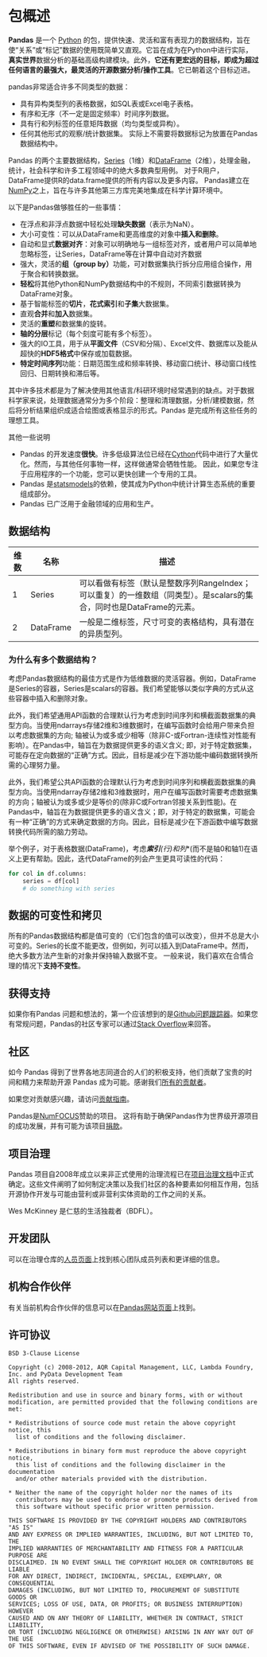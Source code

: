 # 包概述

**Pandas** 是一个 [Python](https://www.python.org/) 的包，提供快速、灵活和富有表现力的数据结构，旨在使“关系”或“标记”数据的使用既简单又直观。它旨在成为在Python中进行实际，**真实世界**数据分析的基础高级构建模块。此外，**它还有更宏远的目标，即成为超过任何语言的最强大，最灵活的开源数据分析/操作工具**。它已朝着这个目标迈进。

pandas非常适合许多不同类型的数据：

 - 具有异构类型列的表格数据，如SQL表或Excel电子表格。
 - 有序和无序（不一定是固定频率）时间序列数据。
 - 具有行和列标签的任意矩阵数据（均匀类型或异构）。
 - 任何其他形式的观察/统计数据集。 实际上不需要将数据标记为放置在Pandas数据结构中。

Pandas 的两个主要数据结构，[Series](https://pandas.pydata.org/pandas-docs/stable/reference/api/pandas.Series.html#pandas.Series)（1维）和[DataFrame](https://pandas.pydata.org/pandas-docs/stable/reference/api/pandas.DataFrame.html#pandas.DataFrame)（2维），处理金融，统计，社会科学和许多工程领域中的绝大多数典型用例。 对于R用户，DataFrame提供R的data.frame提供的所有内容以及更多内容。 Pandas建立在[NumPy](https://www.numpy.org/)之上，旨在与许多其他第三方库完美地集成在科学计算环境中。

以下是Pandas做够胜任的一些事情：

 - 在浮点和非浮点数据中轻松处理**缺失数据**（表示为NaN）。
 - 大小可变性：可以从DataFrame和更高维度的对象中**插入和删除**。
 - 自动和显式**数据对齐**：对象可以明确地与一组标签对齐，或者用户可以简单地忽略标签，让Series，DataFrame等在计算中自动对齐数据
 - 强大，灵活的<strong>组（group by）</strong>功能，可对数据集执行拆分应用组合操作，用于聚合和转换数据。
 - **轻松**将其他Python和NumPy数据结构中的不规则，不同索引数据转换为DataFrame对象。
 - 基于智能标签的**切片**，**花式索引**和**子集**大数据集。
 - 直观**合并**和**加入**数据集。
 - 灵活的**重塑**和数据集的旋转。 
 -  **轴的分层**标记（每个刻度可能有多个标签）。
 - 强大的IO工具，用于从**平面文件**（CSV和分隔）、Excel文件、数据库以及能从超快的**HDF5格式**中保存或加载数据。
 -  **特定时间序列**功能：日期范围生成和频率转换、移动窗口统计、移动窗口线性回归、日期转换和滞后等。

其中许多技术都是为了解决使用其他语言/科研环境时经常遇到的缺点。对于数据科学家来说，处理数据通常分为多个阶段：整理和清理数据，分析/建模数据，然后将分析结果组织成适合绘图或表格显示的形式。Pandas 是完成所有这些任务的理想工具。

其他一些说明

- Pandas 的开发速度**很快**。许多低级算法位已经在[Cython](https://cython.org/)代码中进行了大量优化。然而，与其他任何事物一样，这样做通常会牺牲性能。 因此，如果您专注于应用程序的一个功能，您可以更快创建一个专用的工具。
- Pandas 是[statsmodels](https://www.statsmodels.org/stable/index.html)的依赖，使其成为Python中统计计算生态系统的重要组成部分。
- Pandas 已广泛用于金融领域的应用和生产。

## 数据结构

维数 | 名称 | 描述
---|---|---
1 | Series | 可以看做有标签（默认是整数序列RangeIndex；可以重复）的一维数组（同类型）。是scalars的集合，同时也是DataFrame的元素。
2 | DataFrame | 一般是二维标签，尺寸可变的表格结构，具有潜在的异质型列。

### 为什么有多个数据结构？

考虑Pandas数据结构的最佳方式是作为低维数据的灵活容器。例如，DataFrame是Series的容器，Series是scalars的容器。我们希望能够以类似字典的方式从这些容器中插入和删除对象。

此外，我们希望通用API函数的合理默认行为考虑到时间序列和横截面数据集的典型方向。当使用ndarrays存储2维和3维数据时，在编写函数时会给用户带来负担以考虑数据集的方向; 轴被认为或多或少相等（除非C-或Fortran-连续性对性能有影响）。在Pandas中，轴旨在为数据提供更多的语义含义; 即，对于特定数据集，可能存在定向数据的“正确”方式。因此，目标是减少在下游功能中编码数据转换所需的心理努力量。

此外，我们希望公共API函数的合理默认行为考虑到时间序列和横截面数据集的典型方向。当使用ndarray存储2维和3维数据时，用户在编写函数时需要考虑数据集的方向；轴被认为或多或少是等价的(除非C或Fortran邻接关系到性能)。在Pandas中，轴旨在为数据提供更多的语义含义；即，对于特定的数据集，可能会有一种“正确”的方式来确定数据的方向。因此，目标是减少在下游函数中编写数据转换代码所需的脑力劳动。

举个例子，对于表格数据(DataFrame)，考虑***索引**(行)和**列**(而不是轴0和轴1)在语义上更有帮助。因此，迭代DataFrame的列会产生更具可读性的代码：

``` python
for col in df.columns:
    series = df[col]
    # do something with series
```

## 数据的可变性和拷贝

所有的Pandas数据结构都是值可变的（它们包含的值可以改变），但并不总是大小可变的。Series的长度不能更改，但例如，列可以插入到DataFrame中。然而，绝大多数方法产生新的对象并保持输入数据不变。 一般来说，我们喜欢在合情合理的情况下**支持不变性**。

## 获得支持

如果你有Pandas 问题和想法的，第一个应该想到的是[Github问题跟踪器](https://github.com/Pandas-dev/Pandas/issues)。如果您有常规问题，Pandas的社区专家可以通过[Stack Overflow](https://stackoverflow.com/questions/tagged/Pandas)来回答。

## 社区

如今 Pandas 得到了世界各地志同道合的人们的积极支持，他们贡献了宝贵的时间和精力来帮助开源 Pandas 成为可能。感谢我们[所有的贡献者](https://github.com/Pandas-dev/Pandas/graphs/contributors)。

如果您对贡献感兴趣，请访问[贡献指南](https://Pandas.pydata.org/Pandas-docs/stable/development/contributing.html#contributing)。

Pandas是[NumFOCUS](https://www.numfocus.org/open-source-projects/)赞助的项目。 这将有助于确保Pandas作为世界级开源项目的成功发展，并有可能为该项目[捐款](https://Pandas.pydata.org/donate.html)。

## 项目治理

Pandas 项目自2008年成立以来非正式使用的治理流程已在[项目治理文档](https://github.com/Pandas-dev/Pandas-governance)中正式确定。这些文件阐明了如何制定决策以及我们社区的各种要素如何相互作用，包括开源协作开发与可能由营利或非营利实体资助的工作之间的关系。

Wes McKinney 是仁慈的生活独裁者（BDFL）。

## 开发团队

可以在治理仓库的[人员页面](https://github.com/Pandas-dev/Pandas-governance/blob/master/people.md)上找到核心团队成员列表和更详细的信息。

## 机构合作伙伴

有关当前机构合作伙伴的信息可以在[Pandas网站页面](/about/)上找到。

## 许可协议

```
BSD 3-Clause License

Copyright (c) 2008-2012, AQR Capital Management, LLC, Lambda Foundry, Inc. and PyData Development Team
All rights reserved.

Redistribution and use in source and binary forms, with or without
modification, are permitted provided that the following conditions are met:

* Redistributions of source code must retain the above copyright notice, this
  list of conditions and the following disclaimer.

* Redistributions in binary form must reproduce the above copyright notice,
  this list of conditions and the following disclaimer in the documentation
  and/or other materials provided with the distribution.

* Neither the name of the copyright holder nor the names of its
  contributors may be used to endorse or promote products derived from
  this software without specific prior written permission.

THIS SOFTWARE IS PROVIDED BY THE COPYRIGHT HOLDERS AND CONTRIBUTORS "AS IS"
AND ANY EXPRESS OR IMPLIED WARRANTIES, INCLUDING, BUT NOT LIMITED TO, THE
IMPLIED WARRANTIES OF MERCHANTABILITY AND FITNESS FOR A PARTICULAR PURPOSE ARE
DISCLAIMED. IN NO EVENT SHALL THE COPYRIGHT HOLDER OR CONTRIBUTORS BE LIABLE
FOR ANY DIRECT, INDIRECT, INCIDENTAL, SPECIAL, EXEMPLARY, OR CONSEQUENTIAL
DAMAGES (INCLUDING, BUT NOT LIMITED TO, PROCUREMENT OF SUBSTITUTE GOODS OR
SERVICES; LOSS OF USE, DATA, OR PROFITS; OR BUSINESS INTERRUPTION) HOWEVER
CAUSED AND ON ANY THEORY OF LIABILITY, WHETHER IN CONTRACT, STRICT LIABILITY,
OR TORT (INCLUDING NEGLIGENCE OR OTHERWISE) ARISING IN ANY WAY OUT OF THE USE
OF THIS SOFTWARE, EVEN IF ADVISED OF THE POSSIBILITY OF SUCH DAMAGE.
```
